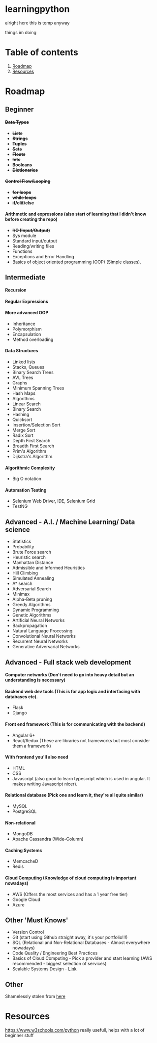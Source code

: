 # learningpython
alright here this is temp anyway

things im doing
# Table of contents
1. [Roadmap](#roadmap)
2. [Resources](#resources)

# Roadmap

## Beginner

#### ~~Data Types~~
- **~~Lists~~**
- **~~Strings~~**
- **~~Tuples~~**
- **~~Sets~~**
- **~~Floats~~**
- **~~Ints~~**
- **~~Booleans~~**
- **~~Dictionaries~~**

#### ~~Control Flow/Looping~~

- **~~for loops~~**
- **~~while loops~~**
- **~~if/elif/else~~**

#### Arithmetic and expressions (also start of learning that I didn't know before creating the repo)

- **~~I/O (Input/Output)~~**
- Sys module
- Standard input/output
- Reading/writing files
- Functions
- Exceptions and Error Handling
- Basics of object oriented programming (OOP) (Simple classes).

## Intermediate

#### Recursion

#### Regular Expressions

#### More advanced OOP

- Inheritance
- Polymorphism
- Encapsulation
- Method overloading

#### Data Structures

- Linked lists
- Stacks, Queues
- Binary Search Trees
- AVL Trees
- Graphs
- Minimum Spanning Trees
- Hash Maps
- Algorithms
- Linear Search
- Binary Search
- Hashing
- Quicksort
- Insertion/Selection Sort
- Merge Sort
- Radix Sort
- Depth First Search
- Breadth First Search
- Prim's Algorithm
- Dijkstra's Algorithm.

#### Algorithmic Complexity

- Big O notation

#### Automation Testing

- Selenium Web Driver, IDE, Selenium Grid
- TestNG

## Advanced - A.I. / Machine Learning/ Data science

- Statistics
- Probability
- Brute Force search
- Heuristic search
- Manhattan Distance
- Admissible and Informed Heuristics
- Hill Climbing
- Simulated Annealing
- A* search
- Adversarial Search
- Minimax
- Alpha-Beta pruning
- Greedy Algorithms
- Dynamic Programming
- Genetic Algorithms
- Artificial Neural Networks
- Backpropagation
- Natural Language Processing
- Convolutional Neural Networks
- Recurrent Neural Networks
- Generative Adversarial Networks

## Advanced - Full stack web development

#### Computer networks (Don't need to go into heavy detail but an understanding is necessary)

#### Backend web dev tools (This is for app logic and interfacing with databases etc).

- Flask
- Django

#### Front end framework (This is for communicating with the backend)

- Angular 6+
- React/Redux (These are libraries not frameworks but most consider them a framework)

#### With frontend you'll also need

- HTML
- CSS
- Javascript (also good to learn typescript which is used in angular. It makes writing Javascript nicer).

#### Relational database (Pick one and learn it, they're all quite similar)

- MySQL
- PostgreSQL

#### Non-relational

- MongoDB
- Apache Cassandra (Wide-Column)

#### Caching Systems

- MemcacheD
- Redis

#### Cloud Computing (Knowledge of cloud computing is important nowadays)

- AWS (Offers the most services and has a 1 year free tier)
- Google Cloud
- Azure

## Other 'Must Knows'

- Version Control
- Git (start using Github straight away, it's your portfolio!!!)
- SQL (Relational and Non-Relational Databases - Almost everywhere nowadays)
- Code Quality / Engineering Best Practices
- Basics of Cloud Computing - Pick a provider and start learning (AWS recommended - biggest selection of services)
- Scalable Systems Design - [Link](https://github.com/donnemartin/system-design-primer)


## Other

Shamelessly stolen from [here](https://www.slitherintopython.com/blog/posts/ultimate-python-roadmap-2020.html)

# Resources

https://www.w3schools.com/python really usefull, helps with a lot of beginner stuff


